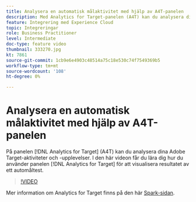 ```yaml
---
title: Analysera en automatisk målaktivitet med hjälp av A4T-panelen
description: Med Analytics for Target-panelen (A4T) kan du analysera dina Adobe Target-aktiviteter och -upplevelser. I den här videon får du lära dig hur du använder Analytics for Target-panelen för att visualisera resultatet av ett Auto-Target-test.
feature: Integrering med Experience Cloud
topic: Integreringar
role: Business Practitioner
level: Intermediate
doc-type: feature video
thumbnail: 333270.jpg
kt: 7861
source-git-commit: 1cb9e6e4903c48514a75c18e530c74f7549369b5
workflow-type: tm+mt
source-wordcount: '108'
ht-degree: 0%

---
```



# Analysera en automatisk målaktivitet med hjälp av A4T-panelen

På panelen [!DNL Analytics for Target] (A4T) kan du analysera dina Adobe Target-aktiviteter och -upplevelser. I den här videon får du lära dig hur du använder panelen [!DNL Analytics for Target] för att visualisera resultatet av ett automåltest.

>[!VIDEO](https://video.tv.adobe.com/v/333270/?quality=12&learn=on)

Mer information om Analytics for Target finns på den här [Spark-sidan](https://spark.adobe.com/page/Lo3Spm4oBOvwF/).
